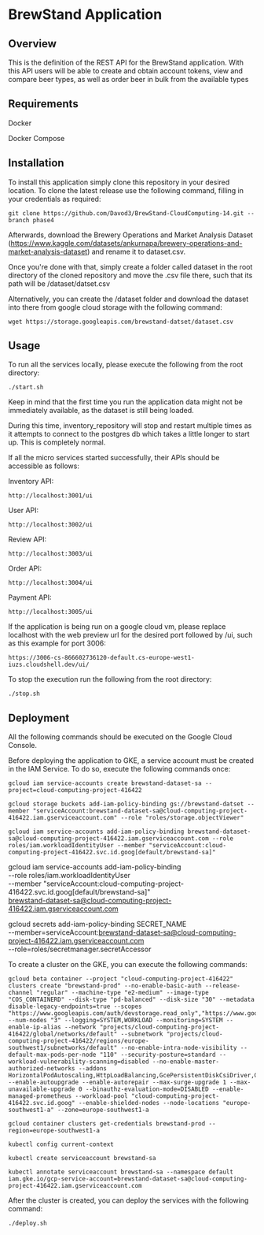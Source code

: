 # BrewStand Application

## Overview
This is the definition of the REST API for the BrewStand application. With this API users will be able to 
create and obtain account tokens, view and compare beer types, as well as order beer in bulk from the
available types

## Requirements
Docker

Docker Compose

## Installation

To install this application simply clone this repository in your desired location. To clone the latest release use the following command, filling in your credentials as required:

```
git clone https://github.com/Davod3/BrewStand-CloudComputing-14.git --branch phase4
```

Afterwards, download the Brewery Operations and Market Analysis Dataset (https://www.kaggle.com/datasets/ankurnapa/brewery-operations-and-market-analysis-dataset) and rename it to dataset.csv.

Once you're done with that, simply create a folder called dataset in the root directory of the cloned repository and move the .csv file there, 
such that its path will be /dataset/datset.csv

Alternatively, you can create the /dataset folder and download the dataset into there from google cloud storage with the following command:

```
wget https://storage.googleapis.com/brewstand-datset/dataset.csv
```

## Usage
To run all the services locally, please execute the following from the root directory:

```
./start.sh
```

Keep in mind that the first time you run the application data might not be immediately available, as the dataset is still being loaded.

During this time, inventory_repository will stop and restart multiple times as it attempts to connect to the postgres db which takes a little longer to start up. This is completely normal.

If all the micro services started successfully, their APIs should be accessible as follows:

Inventory API:
```
http://localhost:3001/ui
```

User API:
```
http://localhost:3002/ui
```

Review API:
```
http://localhost:3003/ui
```

Order API:
```
http://localhost:3004/ui
```

Payment API:
```
http://localhost:3005/ui
```

If the application is being run on a google cloud vm, please replace localhost with the web preview url for the desired port followed by /ui, such as this example for port 3006:

```
https://3006-cs-866602736120-default.cs-europe-west1-iuzs.cloudshell.dev/ui/
```

To stop the execution run the following from the root directory:

```
./stop.sh
```

## Deployment

All the following commands should be executed on the Google Cloud Console.

Before deploying the application to GKE, a service account must be created in the IAM Service. To do so, execute the following commands once:

```
gcloud iam service-accounts create brewstand-dataset-sa --project=cloud-computing-project-416422
```

```
gcloud storage buckets add-iam-policy-binding gs://brewstand-datset --member "serviceAccount:brewstand-dataset-sa@cloud-computing-project-416422.iam.gserviceaccount.com" --role "roles/storage.objectViewer"
```

```
gcloud iam service-accounts add-iam-policy-binding brewstand-dataset-sa@cloud-computing-project-416422.iam.gserviceaccount.com --role roles/iam.workloadIdentityUser --member "serviceAccount:cloud-computing-project-416422.svc.id.goog[default/brewstand-sa]"
```

gcloud iam service-accounts add-iam-policy-binding \
    --role roles/iam.workloadIdentityUser \
    --member "serviceAccount:cloud-computing-project-416422.svc.id.goog[default/brewstand-sa]" \
    brewstand-dataset-sa@cloud-computing-project-416422.iam.gserviceaccount.com

gcloud secrets add-iam-policy-binding SECRET_NAME \
    --member=serviceAccount:brewstand-dataset-sa@cloud-computing-project-416422.iam.gserviceaccount.com \
    --role=roles/secretmanager.secretAccessor

To create a cluster on the GKE, you can execute the following commands:

```
gcloud beta container --project "cloud-computing-project-416422" clusters create "brewstand-prod" --no-enable-basic-auth --release-channel "regular" --machine-type "e2-medium" --image-type "COS_CONTAINERD" --disk-type "pd-balanced" --disk-size "30" --metadata disable-legacy-endpoints=true --scopes "https://www.googleapis.com/auth/devstorage.read_only","https://www.googleapis.com/auth/logging.write","https://www.googleapis.com/auth/monitoring","https://www.googleapis.com/auth/servicecontrol","https://www.googleapis.com/auth/service.management.readonly","https://www.googleapis.com/auth/trace.append" --num-nodes "3" --logging=SYSTEM,WORKLOAD --monitoring=SYSTEM --enable-ip-alias --network "projects/cloud-computing-project-416422/global/networks/default" --subnetwork "projects/cloud-computing-project-416422/regions/europe-southwest1/subnetworks/default" --no-enable-intra-node-visibility --default-max-pods-per-node "110" --security-posture=standard --workload-vulnerability-scanning=disabled --no-enable-master-authorized-networks --addons HorizontalPodAutoscaling,HttpLoadBalancing,GcePersistentDiskCsiDriver,GcsFuseCsiDriver --enable-autoupgrade --enable-autorepair --max-surge-upgrade 1 --max-unavailable-upgrade 0 --binauthz-evaluation-mode=DISABLED --enable-managed-prometheus --workload-pool "cloud-computing-project-416422.svc.id.goog" --enable-shielded-nodes --node-locations "europe-southwest1-a" --zone=europe-southwest1-a 
```

```
gcloud container clusters get-credentials brewstand-prod --region=europe-southwest1-a
```

```
kubectl config current-context
```

```
kubectl create serviceaccount brewstand-sa
```

```
kubectl annotate serviceaccount brewstand-sa --namespace default iam.gke.io/gcp-service-account=brewstand-dataset-sa@cloud-computing-project-416422.iam.gserviceaccount.com
```

After the cluster is created, you can deploy the services with the following command:

```
./deploy.sh
```


